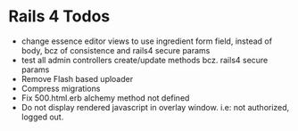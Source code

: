# Rails 4 Todos

* change essence editor views to use ingredient form field, instead of body, bcz of consistence and rails4 secure params
* test all admin controllers create/update methods bcz. rails4 secure params
* Remove Flash based uploader
* Compress migrations
* Fix 500.html.erb alchemy method not defined
* Do not display rendered javascript in overlay window. i.e: not authorized, logged out.
